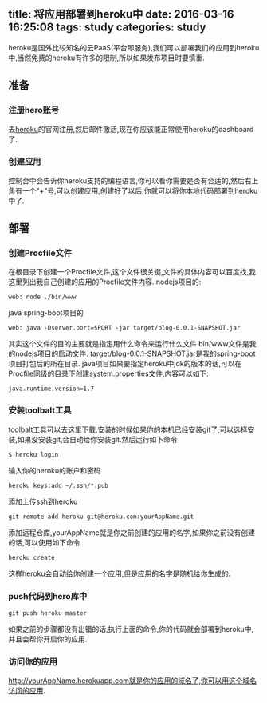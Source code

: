 title: 将应用部署到heroku中
date: 2016-03-16 16:25:08
tags: study
categories: study
---
heroku是国外比较知名的云PaaS(平台即服务),我们可以部署我们的应用到heroku中,当然免费的heroku有许多的限制,所以如果发布项目时要慎重.
<!--more-->
## 准备
### 注册hero账号
去[heroku](https://www.heroku.com/)的官网注册,然后邮件激活,现在你应该能正常使用heroku的dashboard了.
### 创建应用
控制台中会告诉你heroku支持的编程语言,你可以看你需要是否有合适的,然后右上角有一个"+"号,可以创建应用,创建好了以后,你就可以将你本地代码部署到heroku中了.
## 部署
### 创建Procfile文件
在根目录下创建一个Procfile文件,这个文件很关键,文件的具体内容可以百度找,我这里列出我自己创建的应用的Procfile文件内容.
nodejs项目的:
```
web: node ./bin/www
```
java spring-boot项目的
```
web: java -Dserver.port=$PORT -jar target/blog-0.0.1-SNAPSHOT.jar
```
其实这个文件的目的主要就是指定用什么命令来运行什么文件
bin/www文件是我的nodejs项目的启动文件.
target/blog-0.0.1-SNAPSHOT.jar是我的spring-boot项目打包后的所在目录.
java项目如果要指定heroku中jdk的版本的话,可以在Procfile同级的目录下创建system.properties文件,内容可以如下:
```
java.runtime.version=1.7
```
### 安装toolbalt工具
toolbalt工具可以去[这里](https://toolbelt.heroku.com/)下载,安装的时候如果你的本机已经安装git了,可以选择安装,如果没安装git,会自动给你安装git.然后运行如下命令
```
$ heroku login
```
输入你的heroku的账户和密码
```
heroku keys:add ~/.ssh/*.pub
```
添加上传ssh到heroku
```
git remote add heroku git@heroku.com:yourAppName.git
```
添加远程仓库,yourAppName就是你之前创建的应用的名字,如果你之前没有创建的话,可以使用如下命令
```
heroku create
```
这样heroku会自动给你创建一个应用,但是应用的名字是随机给你生成的.
### push代码到hero库中
```
git push heroku master
```
如果之前的步骤都没有出错的话,执行上面的命令,你的代码就会部署到heroku中,并且会帮你开启你的应用.
### 访问你的应用
http://yourAppName.herokuapp.com就是你的应用的域名了,你可以用这个域名访问的应用.